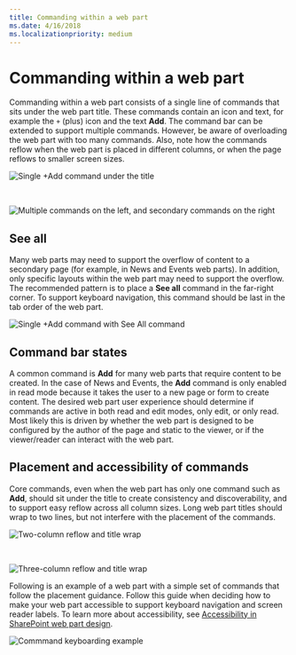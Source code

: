 ```yaml
---
title: Commanding within a web part
ms.date: 4/16/2018 
ms.localizationpriority: medium
---
```


# Commanding within a web part

Commanding within a web part consists of a single line of commands that sits under the web part title. These commands contain an icon and text, for example the `+` (plus) icon and the text **Add**. The command bar can be extended to support multiple commands. However, be aware of overloading the web part with too many commands. Also, note how the commands reflow when the web part is placed in different columns, or when the page reflows to smaller screen sizes.

![Single +Add command under the title](../images/Commanding_Events_1column_01.png)

<br/>

![Multiple commands on the left, and secondary commands on the right](../images/Commanding_Doclib_multiplecommands_05.png)

## See all

Many web parts may need to support the overflow of content to a secondary page (for example, in News and Events web parts). In addition, only specific layouts within the web part may need to support the overflow. The recommended pattern is to place a **See all** command in the far-right corner. To support keyboard navigation, this command should be last in the tab order of the web part.

![Single +Add command with See All command](../images/Commanding_News_1column_02.png)

## Command bar states

A common command is **Add** for many web parts that require content to be created. In the case of News and Events, the **Add** command is only enabled in read mode because it takes the user to a new page or form to create content. The desired web part user experience should determine if commands are active in both read and edit modes, only edit, or only read. Most likely this is driven by whether the web part is designed to be configured by the author of the page and static to the viewer, or if the viewer/reader can interact with the web part.

## Placement and accessibility of commands

Core commands, even when the web part has only one command such as **Add**, should sit under the title to create consistency and discoverability, and to support easy reflow across all column sizes. Long web part titles should wrap to two lines, but not interfere with the placement of the commands.

![Two-column reflow and title wrap](../images/Commanding_Events_2column_03.png)

<br/>

![Three-column reflow and title wrap](../images/Commanding_Events_3column_04.png)

Following is an example of a web part with a simple set of commands that follow the placement guidance. Follow this guide when deciding how to make your web part accessible to support keyboard navigation and screen reader labels. To learn more about accessibility, see [Accessibility in SharePoint web part design](accessibility.md).

![Commmand keyboarding example](../images/Commanding_News_tab_order_06.png)
